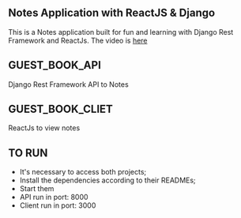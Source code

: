 ## Notes Application with ReactJS & Django
This is a Notes application built for fun and learning with Django Rest Framework and ReactJs. The video is 
[here](https://www.youtube.com/watch?v=9dwyXq9G_MQ&ab_channel=SsaliJonathan)

## GUEST_BOOK_API
Django Rest Framework API to Notes

## GUEST_BOOK_CLIET
ReactJs to view notes

## TO RUN
- It's necessary to access both projects;
- Install the dependencies according to their READMEs;
- Start them
- API run in port: 8000
- Client run in port: 3000